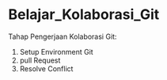 # Belajar_Kolaborasi_Git

Tahap Pengerjaan Kolaborasi Git:
1. Setup Environment Git
2. pull Request
3. Resolve Conflict

